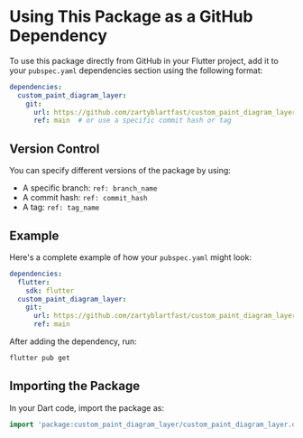# Using This Package as a GitHub Dependency

To use this package directly from GitHub in your Flutter project, add it to your `pubspec.yaml` dependencies section using the following format:

```yaml
dependencies:
  custom_paint_diagram_layer:
    git:
      url: https://github.com/zartyblartfast/custom_paint_diagram_layer.git
      ref: main  # or use a specific commit hash or tag
```

## Version Control
You can specify different versions of the package by using:
- A specific branch: `ref: branch_name`
- A commit hash: `ref: commit_hash`
- A tag: `ref: tag_name`

## Example
Here's a complete example of how your `pubspec.yaml` might look:

```yaml
dependencies:
  flutter:
    sdk: flutter
  custom_paint_diagram_layer:
    git:
      url: https://github.com/zartyblartfast/custom_paint_diagram_layer.git
      ref: main
```

After adding the dependency, run:
```bash
flutter pub get
```

## Importing the Package
In your Dart code, import the package as:

```dart
import 'package:custom_paint_diagram_layer/custom_paint_diagram_layer.dart';
```
